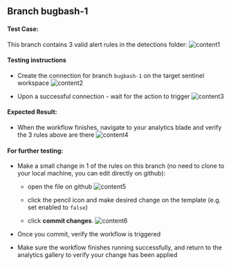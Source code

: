## Branch bugbash-1

#### Test Case:

This branch contains 3 valid alert rules in the detections folder:
![content1](https://raw.githubusercontent.com/erant10/sentinel-content-as-code-bugbash/bugbash-1/Images/bugbash1.png)

#### Testing instructions

- Create the connection for branch `bugbash-1` on the target sentinel workspace
![content2](https://raw.githubusercontent.com/erant10/sentinel-content-as-code-bugbash/bugbash-1/Images/bb1-connect.png)

- Upon a successful connection - wait for the action to trigger
![content3](https://raw.githubusercontent.com/erant10/sentinel-content-as-code-bugbash/bugbash-1/Images/running.png)

#### Expected Result:

- When the workflow finishes, navigate to your analytics blade and verify the 3 rules above are there
![content4](https://raw.githubusercontent.com/erant10/sentinel-content-as-code-bugbash/bugbash-1/Images/3rules.png)

#### For further testing: 
- Make a small change in 1 of the rules on this branch (no need to clone to your local machine, you can edit directly on github):
    - open the file on github
    ![content5](https://raw.githubusercontent.com/erant10/sentinel-content-as-code-bugbash/bugbash-1/Images/openfile.png)

    - click the pencil icon and make desired change on the template (e.g. set enabled to `false`)

    - click **commit changes**.
    ![content6](https://raw.githubusercontent.com/erant10/sentinel-content-as-code-bugbash/bugbash-1/Images/confirmedit.png)

- Once you commit, verify the workflow is triggered 
- Make sure the workflow finishes running successfully, and return to the analytics gallery to verify your change has been applied 
